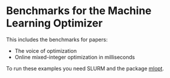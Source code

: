 # Benchmarks for the Machine Learning Optimizer

This includes the benchmarks for papers:
- The voice of optimization
- Online mixed-integer optimization in milliseconds

To run these examples you need SLURM and the package [mlopt](https://github.com/bstellato/mlopt).
